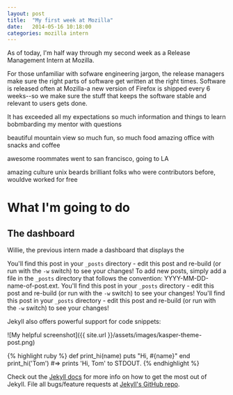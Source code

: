 ```yaml
---
layout: post
title:  "My first week at Mozilla"
date:   2014-05-16 10:18:00
categories: mozilla intern
---
```


As of today, I'm half way through my second week as a Release Management Intern at Mozilla. 

For those unfamiliar with sofware engineering jargon, the release managers make sure the right parts of software get written at the right times. Software is released often at Mozilla-a new version of Firefox is shipped every 6 weeks--so we make sure the stuff that keeps the software stable and relevant to users gets done. 



It has exceeded all my expectations 
so much information and things to learn
bobmbarding my mentor with questions

beautiful mountain view
so much fun, so much food
amazing office with snacks and coffee

awesome roommates
went to san francisco, going to LA

amazing culture
unix beards
brilliant folks who were contributors before, wouldve worked for free

# What I'm going to do

## The dashboard

Willie, the previous intern made a dashboard that displays the 




You'll find this post in your `_posts` directory - edit this post and re-build (or run with the `-w` switch) to see your changes! To add new posts, simply add a file in the `_posts` directory that follows the convention: YYYY-MM-DD-name-of-post.ext. You'll find this post in your `_posts` directory - edit this post and re-build (or run with the `-w` switch) to see your changes! You'll find this post in your `_posts` directory - edit this post and re-build (or run with the `-w` switch) to see your changes!



Jekyll also offers powerful support for code snippets:

![My helpful screenshot]({{ site.url }}/assets/images/kasper-theme-post.png)


{% highlight ruby %}
def print_hi(name)
  puts "Hi, #{name}"
end
print_hi('Tom')
#=> prints 'Hi, Tom' to STDOUT.
{% endhighlight %}

Check out the [Jekyll docs][jekyll] for more info on how to get the most out of Jekyll. File all bugs/feature requests at [Jekyll's GitHub repo][jekyll-gh].

[jekyll-gh]: https://github.com/mojombo/jekyll
[jekyll]:    http://jekyllrb.com
